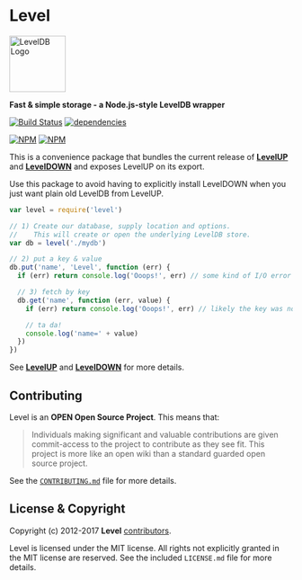 Level
=====

<img alt="LevelDB Logo" height="100" src="http://leveldb.org/img/logo.svg">

**Fast & simple storage - a Node.js-style LevelDB wrapper**

[![Build Status](https://secure.travis-ci.org/Level/level.png)](http://travis-ci.org/Level/level)
[![dependencies](https://david-dm.org/Level/level.svg)](https://david-dm.org/level/level)

[![NPM](https://nodei.co/npm/level.png?stars&downloads&downloadRank)](https://nodei.co/npm/level/) [![NPM](https://nodei.co/npm-dl/level.png?months=6&height=3)](https://nodei.co/npm/level/)


This is a convenience package that bundles the current release of **[LevelUP](https://github.com/level/levelup)** and **[LevelDOWN](https://github.com/level/leveldown)** and exposes LevelUP on its export.

Use this package to avoid having to explicitly install LevelDOWN when you just want plain old LevelDB from LevelUP.

```js
var level = require('level')

// 1) Create our database, supply location and options.
//    This will create or open the underlying LevelDB store.
var db = level('./mydb')

// 2) put a key & value
db.put('name', 'Level', function (err) {
  if (err) return console.log('Ooops!', err) // some kind of I/O error

  // 3) fetch by key
  db.get('name', function (err, value) {
    if (err) return console.log('Ooops!', err) // likely the key was not found

    // ta da!
    console.log('name=' + value)
  })
})
```

See **[LevelUP](https://github.com/rvagg/node-levelup)** and **[LevelDOWN](https://github.com/rvagg/node-leveldown)** for more details.

<a name="contributing"></a>
Contributing
------------

Level is an **OPEN Open Source Project**. This means that:

> Individuals making significant and valuable contributions are given commit-access to the project to contribute as they see fit. This project is more like an open wiki than a standard guarded open source project.

See the [`CONTRIBUTING.md`](https://github.com/Level/community/blob/master/CONTRIBUTING.md) file for more details.

<a name="license"></a>
License &amp; Copyright
-------------------

Copyright (c) 2012-2017 **Level** [contributors](https://github.com/level/community#contributors).

Level is licensed under the MIT license. All rights not explicitly granted in the MIT license are reserved. See the included `LICENSE.md` file for more details.
